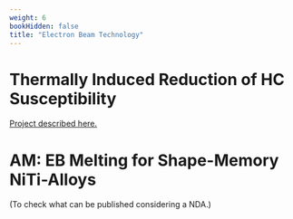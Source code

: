 ```yaml
---
weight: 6
bookHidden: false
title: "Electron Beam Technology"
---
```


# **Thermally Induced Reduction of HC Susceptibility**

[Project described here.](https://fenix.tecnico.ulisboa.pt/cursos/memec/dissertacao/1128253548922394)

# **AM: EB Melting for Shape-Memory NiTi-Alloys**

(To check what can be published considering a NDA.)